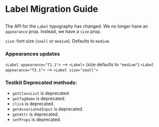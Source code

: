 # Label Migration Guide

## <Label>
The API for the `Label` typography has changed.
We no longer have an `appearance` prop. Instead, we have a `size` prop.

`size`: font size (`small` or `medium`). Defaults to `medium`.

### Appearances updates
`<Label appearance="T1.1">` --> `<Label>` (size defaults to `"medium"`)
`<Label appearance="T3.1">` --> `<Label size="small">`

### Testkit Deprecated methods:
- `getClassList` is deprecated.
- `getTagName` is deprecated.
- `click` is deprecated.
- `getAssociatedInput` is deprecated.
- `getAttr` is deprecated.
- `setProps` is deprecated.
